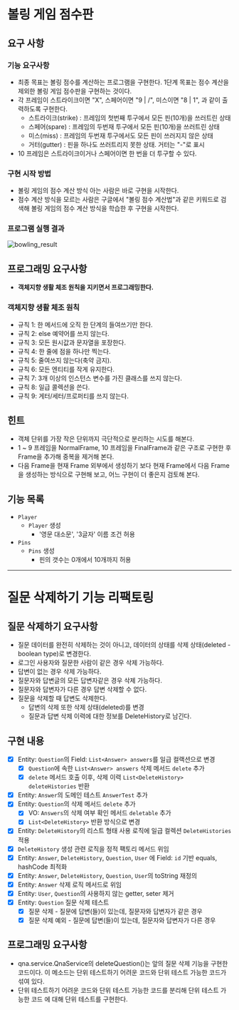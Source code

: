 # 볼링 게임 점수판

## 요구 사항

### 기능 요구사항

* 최종 목표는 볼링 점수를 계산하는 프로그램을 구현한다. 1단계 목표는 점수 계산을 제외한 볼링 게임 점수판을 구현하는 것이다.
* 각 프레임이 스트라이크이면 "X", 스페어이면 "9 | /", 미스이면 "8 | 1", 과 같이 출력하도록 구현한다.
    * 스트라이크(strike) : 프레임의 첫번째 투구에서 모든 핀(10개)을 쓰러트린 상태
    * 스페어(spare) : 프레임의 두번재 투구에서 모든 핀(10개)을 쓰러트린 상태
    * 미스(miss) : 프레임의 두번재 투구에서도 모든 핀이 쓰러지지 않은 상태
    * 거터(gutter) : 핀을 하나도 쓰러트리지 못한 상태. 거터는 "-"로 표시
* 10 프레임은 스트라이크이거나 스페어이면 한 번을 더 투구할 수 있다.

### 구현 시작 방법

* 볼링 게임의 점수 계산 방식 아는 사람은 바로 구현을 시작한다.
* 점수 계산 방식을 모르는 사람은 구글에서 "볼링 점수 계산법"과 같은 키워드로 검색해 볼링 게임의 점수 계산 방식을 학습한 후 구현을 시작한다.

### 프로그램 실행 결과

![bowling_result](https://user-images.githubusercontent.com/15815583/147379038-f9c2c7a5-f7a9-466a-ae62-7a757fe3c9a9.png)

## 프로그래밍 요구사항

* **객체지향 생활 체조 원칙을 지키면서 프로그래밍한다.**

### 객체지향 생활 체조 원칙

* 규칙 1: 한 메서드에 오직 한 단계의 들여쓰기만 한다.
* 규칙 2: else 예약어를 쓰지 않는다.
* 규칙 3: 모든 원시값과 문자열을 포장한다.
* 규칙 4: 한 줄에 점을 하나만 찍는다.
* 규칙 5: 줄여쓰지 않는다(축약 금지).
* 규칙 6: 모든 엔티티를 작게 유지한다.
* 규칙 7: 3개 이상의 인스턴스 변수를 가진 클래스를 쓰지 않는다.
* 규칙 8: 일급 콜렉션을 쓴다.
* 규칙 9: 게터/세터/프로퍼티를 쓰지 않는다.

## 힌트

* 객체 단위를 가장 작은 단위까지 극단적으로 분리하는 시도를 해본다.
* 1 ~ 9 프레임을 NormalFrame, 10 프레임을 FinalFrame과 같은 구조로 구현한 후 Frame을 추가해 중복을 제거해 본다.
* 다음 Frame을 현재 Frame 외부에서 생성하기 보다 현재 Frame에서 다음 Frame을 생성하는 방식으로 구현해 보고, 어느 구현이 더 좋은지 검토해 본다.

## 기능 목록

* `Player`
    * `Player` 생성
        * '영문 대소문', '3글자' 이름 조건 허용
* `Pins`
    * `Pins` 생성
        * 핀의 갯수는 0개에서 10개까지 허용

* * *

# 질문 삭제하기 기능 리팩토링

## 질문 삭제하기 요구사항

* 질문 데이터를 완전히 삭제하는 것이 아니고, 데이터의 상태를 삭제 상태(deleted - boolean type)로 변경한다.
* 로그인 사용자와 질문한 사람이 같은 경우 삭제 가능하다.
* 답변이 없는 경우 삭제 가능하다.
* 질문자와 답변글의 모든 답변자같은 경우 삭제 가능하다.
* 질문자와 답변자가 다른 경우 답변 삭제할 수 없다.
* 질문을 삭제할 때 답변도 삭제한다.
    * 답변의 삭제 또한 삭제 상태(deleted)를 변경
    * 질문과 답변 삭제 이력에 대한 정보를 DeleteHistory로 남긴다.

## 구현 내용

* [X] Entity: `Question`의 Field: `List<Answer> answers`를 일급 컬랙션으로 변경
    * [X] `Question`에 속한 `List<Answer> answers` 삭제 메서드 `delete` 추가
    * [X] `delete` 메서드 호출 이후, 삭제 이력 `List<DeleteHistory> deleteHistories` 반환
* [X] Entity: `Answer`의 도메인 테스트 `AnswerTest` 추가
* [X] Entity: `Question`의 삭제 메서드 `delete` 추가
    * [X] VO: `Answers`의 삭제 여부 확인 메서드 `deletable` 추가
    * [X] `List<DeleteHistory>` 반환 방식으로 변경
* [X] Entity: `DeleteHistory`의 리스트 형태 사용 로직에 일급 컬렉션 `DeleteHistories` 적용
* [X] `DeleteHistory` 생성 관련 로직을 정적 팩토리 메서드 위임
* [X] Entity: `Answer`, `DeleteHistory`, `Question`, `User` 에 Field: `id` 기반 equals, hashCode 최적화
* [X] Entity: `Answer`, `DeleteHistory`, `Question`, `User`의 toString 재정의
* [X] Entity: `Answer` 삭제 로직 메서드로 위임
* [X] Entity: `User`, `Question`의 사용하지 않는 getter, seter 제거
* [X] Entity: `Question` 질문 삭제 테스트
    * [X] 질문 삭제 - 질문에 답변(들)이 있는데, 질문자와 답변자가 같은 경우
    * [X] 질문 삭제 예외 - 질문에 답변(들)이 있는데, 질문자와 답변자가 다른 경우

## 프로그래밍 요구사항

- qna.service.QnaService의 deleteQuestion()는 앞의 질문 삭제 기능을 구현한 코드이다. 이 메소드는 단위 테스트하기 어려운 코드와 단위 테스트 가능한 코드가 섞여 있다.
- 단위 테스트하기 어려운 코드와 단위 테스트 가능한 코드를 분리해 단위 테스트 가능한 코드 에 대해 단위 테스트를 구현한다.
